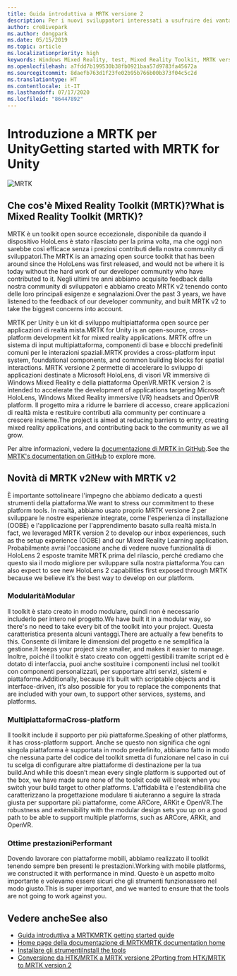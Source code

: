 ```yaml
---
title: Guida introduttiva a MRTK versione 2
description: Per i nuovi sviluppatori interessati a usufruire dei vantaggi offerti da MRTK
author: cre8ivepark
ms.author: dongpark
ms.date: 05/15/2019
ms.topic: article
ms.localizationpriority: high
keywords: Windows Mixed Reality, test, Mixed Reality Toolkit, MRTK versione 2, MRTK, strumenti, SDK, HoloLens, HoloLens 2
ms.openlocfilehash: a7fdd7b199530b38fb0921baa57d9783fa45672a
ms.sourcegitcommit: 8daefb763d1f23fe02b95b766b00b373f04c5c2d
ms.translationtype: HT
ms.contentlocale: it-IT
ms.lasthandoff: 07/17/2020
ms.locfileid: "86447892"
---
```

# <a name="getting-started-with-mrtk-for-unity"></a><span data-ttu-id="802f8-104">Introduzione a MRTK per Unity</span><span class="sxs-lookup"><span data-stu-id="802f8-104">Getting started with MRTK for Unity</span></span>
![MRTK](images/UX/MRTK_UX_Hero.png)

## <a name="what-is-mixed-reality-toolkit-mrtk"></a><span data-ttu-id="802f8-106">Che cos'è Mixed Reality Toolkit (MRTK)?</span><span class="sxs-lookup"><span data-stu-id="802f8-106">What is Mixed Reality Toolkit (MRTK)?</span></span>
<span data-ttu-id="802f8-107">MRTK è un toolkit open source eccezionale, disponibile da quando il dispositivo HoloLens è stato rilasciato per la prima volta, ma che oggi non sarebbe così efficace senza i preziosi contributi della nostra community di sviluppatori.</span><span class="sxs-lookup"><span data-stu-id="802f8-107">The MRTK is an amazing open source toolkit that has been around since the HoloLens was first released, and would not be where it is today without the hard work of our developer community who have contributed to it.</span></span> <span data-ttu-id="802f8-108">Negli ultimi tre anni abbiamo acquisito feedback dalla nostra community di sviluppatori e abbiamo creato MRTK v2 tenendo conto delle loro principali esigenze e segnalazioni.</span><span class="sxs-lookup"><span data-stu-id="802f8-108">Over the past 3 years, we have listened to the feedback of our developer community, and built MRTK v2 to take the biggest concerns into account.</span></span>  

<span data-ttu-id="802f8-109">MRTK per Unity è un kit di sviluppo multipiattaforma open source per applicazioni di realtà mista.</span><span class="sxs-lookup"><span data-stu-id="802f8-109">MRTK for Unity is an open-source, cross-platform development kit for mixed reality applications.</span></span> <span data-ttu-id="802f8-110">MRTK offre un sistema di input multipiattaforma, componenti di base e blocchi predefiniti comuni per le interazioni spaziali.</span><span class="sxs-lookup"><span data-stu-id="802f8-110">MRTK provides a cross-platform input system, foundational components, and common building blocks for spatial interactions.</span></span> <span data-ttu-id="802f8-111">MRTK versione 2 permette di accelerare lo sviluppo di applicazioni destinate a Microsoft HoloLens, di visori VR immersive di Windows Mixed Reality e della piattaforma OpenVR.</span><span class="sxs-lookup"><span data-stu-id="802f8-111">MRTK version 2 is intended to accelerate the development of applications targeting Microsoft HoloLens, Windows Mixed Reality immersive (VR) headsets and OpenVR platform.</span></span> <span data-ttu-id="802f8-112">Il progetto mira a ridurre le barriere di accesso, creare applicazioni di realtà mista e restituire contributi alla community per continuare a crescere insieme.</span><span class="sxs-lookup"><span data-stu-id="802f8-112">The project is aimed at reducing barriers to entry, creating mixed reality applications, and contributing back to the community as we all grow.</span></span>

<span data-ttu-id="802f8-113">Per altre informazioni, vedere la [documentazione di MRTK in GitHub](https://microsoft.github.io/MixedRealityToolkit-Unity/README.html).</span><span class="sxs-lookup"><span data-stu-id="802f8-113">See the [MRTK's documentation on GitHub](https://microsoft.github.io/MixedRealityToolkit-Unity/README.html) to explore more.</span></span>

## <a name="new-with-mrtk-v2"></a><span data-ttu-id="802f8-114">Novità di MRTK v2</span><span class="sxs-lookup"><span data-stu-id="802f8-114">New with MRTK v2</span></span>
<span data-ttu-id="802f8-115">È importante sottolineare l'impegno che abbiamo dedicato a questi strumenti della piattaforma.</span><span class="sxs-lookup"><span data-stu-id="802f8-115">We want to stress our commitment to these platform tools.</span></span>  <span data-ttu-id="802f8-116">In realtà, abbiamo usato proprio MRTK versione 2 per sviluppare le nostre esperienze integrate, come l'esperienza di installazione (OOBE) e l'applicazione per l'apprendimento basato sulla realtà mista.</span><span class="sxs-lookup"><span data-stu-id="802f8-116">In fact, we leveraged MRTK version 2 to develop our inbox experiences, such as the setup experience (OOBE) and our Mixed Reality Learning application.</span></span>  <span data-ttu-id="802f8-117">Probabilmente avrai l'occasione anche di vedere nuove funzionalità di HoloLens 2 esposte tramite MRTK prima del rilascio, perché crediamo che questo sia il modo migliore per sviluppare sulla nostra piattaforma.</span><span class="sxs-lookup"><span data-stu-id="802f8-117">You can also expect to see new HoloLens 2 capabilities first exposed through MRTK because we believe it’s the best way to develop on our platform.</span></span> 

### <a name="modular"></a><span data-ttu-id="802f8-118">Modularità</span><span class="sxs-lookup"><span data-stu-id="802f8-118">Modular</span></span>
<span data-ttu-id="802f8-119">Il toolkit è stato creato in modo modulare, quindi non è necessario includerlo per intero nel progetto.</span><span class="sxs-lookup"><span data-stu-id="802f8-119">We have built it in a modular way, so there's no need to take every bit of the toolkit into your project.</span></span>  <span data-ttu-id="802f8-120">Questa caratteristica presenta alcuni vantaggi.</span><span class="sxs-lookup"><span data-stu-id="802f8-120">There are actually a few benefits to this.</span></span>  <span data-ttu-id="802f8-121">Consente di limitare le dimensioni del progetto e ne semplifica la gestione.</span><span class="sxs-lookup"><span data-stu-id="802f8-121">It keeps your project size smaller, and makes it easier to manage.</span></span>  <span data-ttu-id="802f8-122">Inoltre, poiché il toolkit è stato creato con oggetti gestibili tramite script ed è dotato di interfaccia, puoi anche sostituire i componenti inclusi nel toolkit con componenti personalizzati, per supportare altri servizi, sistemi e piattaforme.</span><span class="sxs-lookup"><span data-stu-id="802f8-122">Additionally, because it’s built with scriptable objects and is interface-driven, it’s also possible for you to replace the components that are included with your own, to support other services, systems, and platforms.</span></span>

### <a name="cross-platform"></a><span data-ttu-id="802f8-123">Multipiattaforma</span><span class="sxs-lookup"><span data-stu-id="802f8-123">Cross-platform</span></span>
<span data-ttu-id="802f8-124">Il toolkit include il supporto per più piattaforme.</span><span class="sxs-lookup"><span data-stu-id="802f8-124">Speaking of other platforms, it has cross-platform support.</span></span>  <span data-ttu-id="802f8-125">Anche se questo non significa che ogni singola piattaforma è supportata in modo predefinito, abbiamo fatto in modo che nessuna parte del codice del toolkit smetta di funzionare nel caso in cui tu scelga di configurare altre piattaforme di destinazione per la tua build.</span><span class="sxs-lookup"><span data-stu-id="802f8-125">And while this doesn’t mean every single platform is supported out of the box, we have made sure none of the toolkit code will break when you switch your build target to other platforms.</span></span>  <span data-ttu-id="802f8-126">L'affidabilità e l'estendibilità che caratterizzano la progettazione modulare ti aiuteranno a seguire la strada giusta per supportare più piattaforme, come ARCore, ARKit e OpenVR.</span><span class="sxs-lookup"><span data-stu-id="802f8-126">The robustness and extensibility with the modular design sets you up on a good path to be able to support multiple platforms, such as ARCore, ARKit, and OpenVR.</span></span>

### <a name="performant"></a><span data-ttu-id="802f8-127">Ottime prestazioni</span><span class="sxs-lookup"><span data-stu-id="802f8-127">Performant</span></span>
<span data-ttu-id="802f8-128">Dovendo lavorare con piattaforme mobili, abbiamo realizzato il toolkit tenendo sempre ben presenti le prestazioni.</span><span class="sxs-lookup"><span data-stu-id="802f8-128">Working with mobile platforms, we constructed it with performance in mind.</span></span>  <span data-ttu-id="802f8-129">Questo è un aspetto molto importante e volevamo essere sicuri che gli strumenti funzionassero nel modo giusto.</span><span class="sxs-lookup"><span data-stu-id="802f8-129">This is super important, and we wanted to ensure that the tools are not going to work against you.</span></span>

## <a name="see-also"></a><span data-ttu-id="802f8-130">Vedere anche</span><span class="sxs-lookup"><span data-stu-id="802f8-130">See also</span></span>
* [<span data-ttu-id="802f8-131">Guida introduttiva a MRTK</span><span class="sxs-lookup"><span data-stu-id="802f8-131">MRTK getting started guide</span></span>](https://microsoft.github.io/MixedRealityToolkit-Unity/Documentation/GettingStartedWithTheMRTK.html)
* [<span data-ttu-id="802f8-132">Home page della documentazione di MRTK</span><span class="sxs-lookup"><span data-stu-id="802f8-132">MRTK documentation home</span></span>](https://microsoft.github.io/MixedRealityToolkit-Unity/README.html)
* [<span data-ttu-id="802f8-133">Installare gli strumenti</span><span class="sxs-lookup"><span data-stu-id="802f8-133">Install the tools</span></span>](install-the-tools.md)
* [<span data-ttu-id="802f8-134">Conversione da HTK/MRTK a MRTK versione 2</span><span class="sxs-lookup"><span data-stu-id="802f8-134">Porting from HTK/MRTK to MRTK version 2</span></span>](https://microsoft.github.io/MixedRealityToolkit-Unity/Documentation/HTKToMRTKPortingGuide.html)

